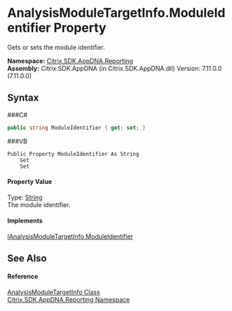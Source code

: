 # AnalysisModuleTargetInfo.ModuleIdentifier Property 
 

Gets or sets the module identifier.

**Namespace:**&nbsp;<a href="N_Citrix_SDK_AppDNA_Reporting">Citrix.SDK.AppDNA.Reporting</a><br />**Assembly:**&nbsp;Citrix.SDK.AppDNA (in Citrix.SDK.AppDNA.dll) Version: 7.11.0.0 (7.11.0.0)

## Syntax

###C#
```csharp
public string ModuleIdentifier { get; set; }
```

###VB
```vbnet
Public Property ModuleIdentifier As String
	Get
	Set
```


#### Property Value
Type: <a href="http://msdn2.microsoft.com/en-us/library/s1wwdcbf" target="_blank">String</a><br />The module identifier.

#### Implements
<a href="P_Citrix_SDK_AppDNA_Interfaces_IAnalysisModuleTargetInfo_ModuleIdentifier">IAnalysisModuleTargetInfo.ModuleIdentifier</a><br />

## See Also


#### Reference
<a href="T_Citrix_SDK_AppDNA_Reporting_AnalysisModuleTargetInfo">AnalysisModuleTargetInfo Class</a><br /><a href="N_Citrix_SDK_AppDNA_Reporting">Citrix.SDK.AppDNA.Reporting Namespace</a><br />